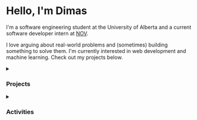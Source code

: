 # Hello, I'm Dimas 

I'm a software engineering student at the University of Alberta and a current software developer intern at [NOV](https://www.nov.com/).

I love arguing about real-world problems and (sometimes) building something to solve them. I'm currently interested in web development and machine learning. Check out my projects below.

<details>
  
  <summary>

  ### Projects
    
  </summary>

  lorem ipsunm
  
</details>

<details>
  
  <summary>

  ### Activities
    
  </summary>

  #lorem ipsum
  
</details>

